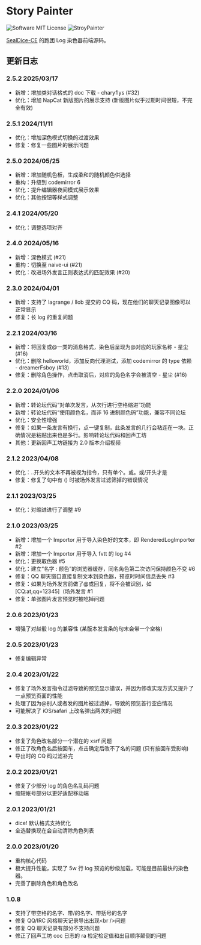# Story Painter

![Software MIT License](https://img.shields.io/badge/license-MIT-brightgreen.svg?style=flat-square)
![StroyPainter](https://img.shields.io/badge/SealDice--CE-StroyPainter-blue)

[SealDice-CE](https://github.com/sealdice-ce/sealdice-ce) 的跑团 Log 染色器前端源码。

## 更新日志

### 2.5.2 2025/03/17

- 新增：增加类对话格式的 doc 下载  - charyflys (#32)
- 优化：增加 NapCat 新版图片的展示支持 (新版图片似乎过期时间很短，不完全有效)

### 2.5.1 2024/11/11

- 优化：增加深色模式切换的过渡效果
- 修复：修复一些图片的展示问题 

### 2.5.0 2024/05/25

- 新增：增加随机色板，生成柔和的随机颜色供选择
- 重构：升级到 codemirror 6
- 优化：提升编辑器夜间模式展示效果
- 优化：其他按钮等样式调整

### 2.4.1 2024/05/20

- 优化：调整选项对齐

### 2.4.0 2024/05/16

- 新增：深色模式 (#21)
- 重构：切换至 naive-ui (#21)
- 优化：改进场外发言正则表达式的匹配效果 (#20)

### 2.3.0 2024/04/01

- 新增：支持了 lagrange / llob 提交的 CQ 码，现在他们的聊天记录图像可以正常显示
- 修复：长 log 的重复问题

### 2.2.1 2024/03/16

- 新增：将回复或@一类的消息格式，染色后呈现为@对应的玩家名称 - 星尘 (#16)
- 优化：删除 helloworld，添加反向代理测试，添加 codemirror 的 type 依赖 - dreamerFsboy (#13)
- 修复：删除角色操作，点击取消后，对应的角色名字会被清空 - 星尘 (#16)

### 2.2.0 2024/01/06

- 新增：转论坛代码“对单次发言，从次行进行空格缩进”功能
- 新增：转论坛代码“使用颜色名，而非 16 进制颜色码”功能，兼容不同论坛
- 优化：安全性增强
- 修复：如果一条发言有换行，点一键复制，此条发言的几行会粘连在一块。正确情况是粘贴出来也是多行。影响转论坛代码和回声工坊
- 其他：更新回声工坊链接为 2.0 版本介绍视频

### 2.1.2 2023/04/08

- 优化：..开头的文本不再被视为指令，只有单个。或。或/开头才是
- 修复：修复了句中有 () 时被场外发言过滤筛掉的错误情况

### 2.1.1 2023/03/25

- 优化：对缩进进行了调整 #9

### 2.1.0 2023/03/25

- 新增：增加一个 Importor 用于导入染色好的文本，即 RenderedLogImporter #2
- 新增：增加一个 Importor 用于导入 fvtt 的 log #4
- 优化：更换取色器 #5
- 优化：建立“名字 : 颜色”的浏览器缓存，同名角色第二次访问保持颜色不变 #6
- 修复：QQ 聊天窗口直接复制文本到染色器，预览时时间信息丢失 #3
- 修复：如果为场外发言前做了@或回复，将不会被识别，如 [CQ:at,qq=12345]（场外发言 #1
- 修复：单张图片发言预览时被吃掉问题

### 2.0.6 2023/01/23

- 增强了对赵骰 log 的兼容性 (某版本发言条的句末会带一个空格)

### 2.0.5 2023/01/23

- 修复编辑异常

### 2.0.4 2023/01/22

- 修复了场外发言指令过滤导致的预览显示错误，并因为修改实现方式又提升了一点预览页面的性能
- 处理了因为@别人或者发的图片被过滤掉，导致的预览首行空白情况
- 可能解决了 iOS/safari 上改名弹出两次的问题

### 2.0.3 2023/01/22

- 修复了角色改名部分一个潜在的 xsrf 问题
- 修正了改角色名后按回车，点击确定后改不了名的问题 (只有按回车受影响)
- 导出时的 CQ 码过滤补完

### 2.0.2 2023/01/21

- 修复了少部分 log 的角色名乱码问题
- 缩短帐号部分以更好适配移动端

### 2.0.1 2023/01/21

- dice! 默认格式支持优化
- 全选替换现在会自动清除角色列表

### 2.0.0 2023/01/20

- 重构核心代码
- 极大提升性能，实现了 5w 行 log 预览的秒级加载，可能是目前最快的染色器。
- 完善了删除角色和角色改名

### 1.0.8

- 支持了带空格的名字、带/的名字、带括号的名字
- 修复 QQ/IRC 风格聊天记录导出出现\<br />问题
- 修复 QQ 聊天记录有部分不支持问题
- 修正了回声工坊 coc 日志的 ra 检定检定值和出目顺序颠倒的问题
